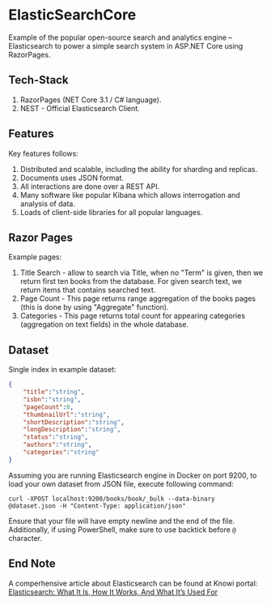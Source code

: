 # ElasticSearchCore

Example of the popular open-source search and analytics engine – Elasticsearch to power a simple search system in ASP.NET Core using RazorPages.

## Tech-Stack

1. RazorPages (NET Core 3.1 / C# language).
1. NEST - Official Elasticsearch Client.

## Features

Key features follows:
1. Distributed and scalable, including the ability for sharding and replicas.
1. Documents uses JSON format.
1. All interactions are done over a REST API.
1. Many software like popular Kibana which allows interrogation and analysis of data.
1. Loads of client-side libraries for all popular languages.

## Razor Pages

Example pages:

1. Title Search - allow to search via Title, when no "Term" is given, then we return first ten books from the database. For given search text, we return items that contains searched text.
1. Page Count - This page returns range aggregation of the books pages (this is done by using "Aggregate" function).
1. Categories - This page returns total count for appearing categories (aggregation on text fields) in the whole database.

## Dataset

Single index in example dataset:

```json
{ 
    "title":"string", 
    "isbn":"string", 
    "pageCount":0, 
    "thumbnailUrl":"string", 
    "shortDescription":"string", 
    "longDescription":"string", 
    "status":"string", 
    "authors":"string", 
    "categories":"string" 
}
```

Assuming you are running Elasticsearch engine in Docker on port 9200, to load your own dataset from JSON file, execute following command:

`curl -XPOST localhost:9200/books/book/_bulk --data-binary @dataset.json -H "Content-Type: application/json"`

Ensure that your file will have empty newline and the end of the file. Additionally, if using PowerShell, make sure to use backtick before `@` character.

## End Note

A comperhensive article about Elasticsearch can be found at Knowi portal: [Elasticsearch: What It Is, How It Works, And What It’s Used For](https://www.knowi.com/blog/what-is-elastic-search/)

